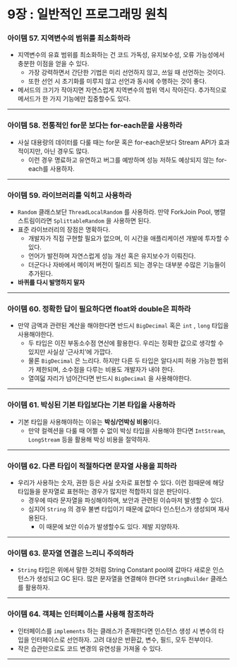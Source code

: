 # 9장 : 일반적인 프로그래밍 원칙

### 아이템 57. 지역변수의 범위를 최소화하라

- 지역변수의 유효 범위를 최소화하는 건 코드 가독성, 유지보수성, 오류 가능성에서 충분한 이점을 얻을 수 있다.
    - 가장 강력하면서 간단한 기법은 미리 선언하지 않고, 쓰일 때 선언하는 것이다.
    - 또한 선언 시 초기화를 미루지 않고 선언과 동시에 수행하는 것이 좋다.
- 메서드의 크기가 작아지면 자연스럽게 지역변수의 범위 역시 작아진다. 추가적으로 메서드가 한 가지 기능에만 집중할수도 있다.

---

### 아이템 58. 전통적인 for문 보다는 for-each문을 사용하라

- 사실 대용량의 데이터를 다룰 때는 for문 혹은 for-each문보다 Stream API가 효과적이지만, 아닌 경우도 많다.
    - 이런 경우 명료하고 유연하고 버그를 예방하며 성능 저하도 예상되지 않는 for-each를 사용하자.

---

### 아이템 59. 라이브러리를 익히고 사용하라

- `Random` 클래스보단 `ThreadLocalRandom` 를 사용하라. 만약 ForkJoin Pool, 병렬 스트림이라면 `SplittableRandom` 을 사용하면 된다.
- 표준 라이브러리의 장점은 명확하다.
    - 개발자가 직접 구현할 필요가 없으며, 이 시간을 애플리케이션 개발에 투자할 수 있다.
    - 언어가 발전하며 자연스럽게 성능 개선 혹은 유지보수가 이뤄진다.
    - 더군다나 자바에서 메이저 버전이 릴리즈 되는 경우는 대부분 수많은 기능들이 추가된다.
- **바퀴를 다시 발명하지 말자**

---

### 아이템 60. 정확한 답이 필요하다면 float와 double은 피하라

- 만약 금액과 관련된 계산을 해야한다면 반드시 `BigDecimal` 혹은 `int` , `long` 타입을 사용해야한다.
    - 두 타입은 이진 부동소수점 연산에 활용한다. 우리는 정확한 값으로 생각할 수 있지만 사실상 ‘근사치’에 가깝다.
    - 물론 `BigDecimal` 은 느리다. 하지만 다른 두 타입은 알다시피 허용 가능한 범위가 제한되며, 소수점을 다루는 비용도 개발자가 내야 한다.
    - 열여덟 자리가 넘어간다면 반드시 `BigDecimal` 을 사용해야한다.

---

### 아이템 61. 박싱된 기본 타입보다는 기본 타입을 사용하라

- 기본 타입을 사용해야하는 이유는 **박싱/언박싱 비용**이다.
    - 만약 컬렉션을 다룰 때 어쩔 수 없이 박싱 타입을 사용해야 한다면 `IntStream`, `LongStream` 등을 활용해 박싱 비용을 절약하자.

---

### 아이템 62. 다른 타입이 적절하다면 문자열 사용을 피하라

- 우리가 사용하는 숫자, 권한 등은 사실 숫자로 표현할 수 있다. 이런 점때문에 해당 타입들을 문자열로 표현하는 경우가 많지만 적합하지 않은 판단이다.
    - 경우에 따라 문자열을 파싱해야하며, 보안과 관련된 이슈마저 발생할 수 있다.
    - 심지어 `String` 의 경우 불변 타입이기 때문에 값마다 인스턴스가 생성되며 재사용된다.
        - 이 때문에 보안 이슈가 발생할수도 있다. 제발 지양하자.

---

### 아이템 63. 문자열 연결은 느리니 주의하라

- `String` 타입은 위에서 말한 것처럼 String Constant pool에 값마다 새로운 인스턴스가 생성되고 GC 된다. 많은 문자열을 연결해야 한다면 `StringBuilder` 클래스를 활용하자.

---

### 아이템 64. 객체는 인터페이스를 사용해 참조하라

- 인터페이스를 `implements` 하는 클래스가 존재한다면 인스턴스 생성 시 변수의 타입을 인터페이스로 선언하자. 고려 대상은 반환값, 변수, 필드, 모두 전부이다.
- 작은 습관만으로도 코드 변경의 유연성을 가져올 수 있다.

---